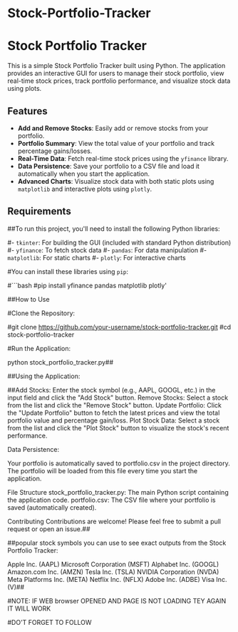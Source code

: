 # Stock-Portfolio-Tracker

# Stock Portfolio Tracker

This is a simple Stock Portfolio Tracker built using Python. The application provides an interactive GUI for users to manage their stock portfolio, view real-time stock prices, track portfolio performance, and visualize stock data using plots.

## Features

- **Add and Remove Stocks**: Easily add or remove stocks from your portfolio.
- **Portfolio Summary**: View the total value of your portfolio and track percentage gains/losses.
- **Real-Time Data**: Fetch real-time stock prices using the `yfinance` library.
- **Data Persistence**: Save your portfolio to a CSV file and load it automatically when you start the application.
- **Advanced Charts**: Visualize stock data with both static plots using `matplotlib` and interactive plots using `plotly`.

## Requirements

##To run this project, you'll need to install the following Python libraries:

#- `tkinter`: For building the GUI (included with standard Python distribution)
#- `yfinance`: To fetch stock data
#- `pandas`: For data manipulation
#- `matplotlib`: For static charts
#- `plotly`: For interactive charts

#You can install these libraries using `pip`:

#```bash
#pip install yfinance pandas matplotlib plotly'



##How to Use

#Clone the Repository:

#git clone https://github.com/your-username/stock-portfolio-tracker.git
#cd stock-portfolio-tracker

#Run the Application:

python stock_portfolio_tracker.py##


##Using the Application:

##Add Stocks: Enter the stock symbol (e.g., AAPL, GOOGL, etc.) in the input field and click the "Add Stock" button.
Remove Stocks: Select a stock from the list and click the "Remove Stock" button.
Update Portfolio: Click the "Update Portfolio" button to fetch the latest prices and view the total portfolio value and percentage gain/loss.
Plot Stock Data: Select a stock from the list and click the "Plot Stock" button to visualize the stock's recent performance.

Data Persistence:

Your portfolio is automatically saved to portfolio.csv in the project directory.
The portfolio will be loaded from this file every time you start the application.


File Structure
stock_portfolio_tracker.py: The main Python script containing the application code.
portfolio.csv: The CSV file where your portfolio is saved (automatically created).

Contributing
Contributions are welcome! Please feel free to submit a pull request or open an issue.##



##popular stock symbols you can use to see exact outputs from the Stock Portfolio Tracker:

Apple Inc. (AAPL)
Microsoft Corporation (MSFT)
Alphabet Inc. (GOOGL)
Amazon.com Inc. (AMZN)
Tesla Inc. (TSLA)
NVIDIA Corporation (NVDA)
Meta Platforms Inc. (META)
Netflix Inc. (NFLX)
Adobe Inc. (ADBE)
Visa Inc. (V)##


#NOTE: IF WEB browser OPENED AND PAGE IS NOT LOADING TEY AGAIN IT WILL WORK 

#DO'T FORGET TO FOLLOW
